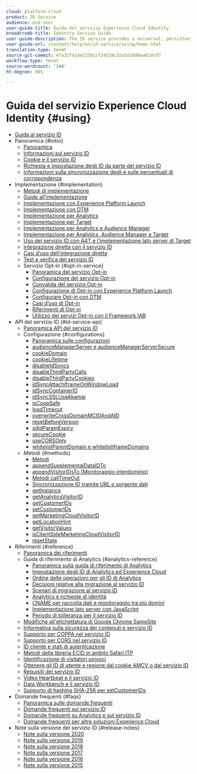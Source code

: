 ```yaml
---
cloud: platform-cloud
product: ID Service
audience: end-user
user-guide-title: Guida del servizio Experience Cloud Identity
breadcrumb-title: Identity Service Guide
user-guide-description: The ID service provides a universal, persistent ID that identifies your visitors across all the solutions in the Experience Cloud. It can replace ID generation code for services such as Analytics, Audience Manager, Target, and other Experience Cloud solutions or features.
user-guide-url: /content/help/en/id-service/using/home.html
translation-type: tm+mt
source-git-commit: 47a32f41de23391cf24529c32a5d1098aa010c07
workflow-type: tm+mt
source-wordcount: '344'
ht-degree: 98%

---
```



# Guida del servizio Experience Cloud Identity {#using}

+ [Guida al servizio ID](home.md)
+ Panoramica {#intro}
   + [Panoramica](introduction/overview.md)
   + [Informazioni sul servizio ID](introduction/about-id-service.md)
   + [Cookie e il servizio ID](introduction/cookies.md)
   + [Richiesta e impostazione degli ID da parte del servizio ID](introduction/id-request.md)
   + [Informazioni sulla sincronizzazione degli e sulle percentuali di corrispondenza](introduction/match-rates.md)
+ Implementazione {#implementation}
   + [Metodi di implementazione](implementation-guides/implementation-methods.md)
   + [Guide all’implementazione](implementation-guides/implementation-guides.md)
   + [Implementazione con Experience Platform Launch](implementation-guides/ecid-implement-with-launch.md)
   + [Implementazione con DTM](implementation-guides/standard.md)
   + [Implementazione per Analytics](implementation-guides/setup-analytics.md)
   + [Implementazione per Target](implementation-guides/setup-target.md)
   + [Implementazione per Analytics e Audience Manager](implementation-guides/setup-aam-analytics.md)
   + [Implementazione per Analytics, Audience Manager e Target](implementation-guides/setup-aam-analytics-target.md)
   + [Uso del servizio ID con A4T e l’implementazione lato server di Target](implementation-guides/ecid-a4t-target.md)
   + [Integrazione diretta con il servizio ID](implementation-guides/direct-integration.md)
   + [Casi d’uso dell&#39;integrazione diretta](implementation-guides/direct-integration-examples.md)
   + [Test e verifica del servizio ID](implementation-guides/test-verify.md)
   + Servizio Opt-in {#opt-in-service}
      + [Panoramica del servizio Opt-in](implementation-guides/opt-in-service/optin-overview.md)
      + [Configurazione del servizio Opt-in](implementation-guides/opt-in-service/getting-started.md)
      + [Convalida del servizio Opt-in](implementation-guides/opt-in-service/testing-optin-and-iab-plugin.md)
      + [Configurazione di Opt-in con Experience Platform Launch](implementation-guides/opt-in-service/launch.md)
      + [Configurare Opt-in con DTM](implementation-guides/opt-in-service/optin-dtm.md)
      + [Casi d’uso di Opt-in](implementation-guides/opt-in-service/use-cases.md)
      + [Riferimenti di Opt-in](implementation-guides/opt-in-service/api.md)
      + [Utilizzo dei servizi Opt-in con il Framework IAB](implementation-guides/opt-in-service/iab.md)
+ API del servizio ID {#id-service-api}
   + [Panoramica API del servizio ID](library/library.md)
   + Configurazione {#configurations}
      + [Panoramica sulle configurazioni](library/function-vars/function-vars.md)
      + [audienceManagerServer e audienceManagerServerSecure](library/function-vars/subdomain-config.md)
      + [cookieDomain](library/function-vars/cookiedomain.md)
      + [cookieLifetime](library/function-vars/cookielifetime.md)
      + [disableIdSyncs](library/function-vars/disableidsync.md)
      + [disableThirdPartyCalls](library/function-vars/disablethirdpartycalls.md)
      + [disableThirdPartyCookies](library/function-vars/disable-cookies.md)
      + [idSyncAttachIframeOnWindowLoad](library/function-vars/idsyncattachiframeonwindowload.md)
      + [idSyncContainerID](library/function-vars/idsyncontainerid.md)
      + [idSyncSSLUseAkamai](library/function-vars/idsyncssluseakamai.md)
      + [isCoopSafe](library/function-vars/coopsafe.md)
      + [loadTimeout](library/function-vars/loadtimeout.md)
      + [overwriteCrossDomainMCIDAndAID](library/function-vars/overwrite-visitor-id.md)
      + [resetBeforeVersion](library/function-vars/resetbeforeversion.md)
      + [sdidParamExpiry](library/function-vars/sdidparamexpiry.md)
      + [secureCookie](library/function-vars/securecookie.md)
      + [useCORSOnly](library/function-vars/use-cors-only.md)
      + [whitelistParentDomain e whitelistIframeDomains](library/function-vars/whitelistdomain.md)
   + Metodi {#methods}
      + [Metodi](library/get-set/get-set.md)
      + [appendSupplementalDataIDTo](library/get-set/appendsupplementaldataidto.md)
      + [appendVisitorIDsTo (Monitoraggio interdominio)](library/get-set/appendvisitorid.md)
      + [Metodi callTimeOut](library/get-set/timeout-functions.md)
      + [Sincronizzazione ID tramite URL o sorgente dati](library/get-set/idsync.md)
      + [getInstance](library/get-set/getinstance.md)
      + [getAnalyticsVisitorID](library/get-set/getanalyticsvisitorid.md)
      + [getCustomerIDs](library/get-set/getcustomerids.md)
      + [setCustomerIDs](library/get-set/setcustomerids.md)
      + [getMarketingCloudVisitorID](library/get-set/getmcvid.md)
      + [getLocationHint](library/get-set/getlocationhint.md)
      + [getVisitorValues](library/get-set/getvisitorvalues.md)
      + [isClientSideMarketingCloudVisitorID](library/get-set/client-side-id.md)
      + [resetState](library/get-set/resetstate.md)
+ Riferimenti {#reference}
   + [Panoramica dei riferimenti](reference/reference.md)
   + Guida di riferimento di Analytics {#analytics-reference}
      + [Panoramica sulla guida di riferimento di Analytics](reference/analytics-reference/analytics-reference.md)
      + [Impostazione degli ID di Analytics ed Experience Cloud](reference/analytics-reference/analytics-ids.md)
      + [Ordine delle operazioni per gli ID di Analytics](reference/analytics-reference/analytics-order-of-operations.md)
      + [Decisioni relative alla migrazione al servizio ID](reference/analytics-reference/migration-decisions.md)
      + [Scenari di migrazione al servizio ID](reference/analytics-reference/migration-scenarios.md)
      + [Analytics e richieste di identità](reference/analytics-reference/legacy-analytics.md)
      + [CNAME per raccolta dati e monitoraggio tra più domini](reference/analytics-reference/cname.md)
      + [Implementazione lato server con JavaScript](reference/analytics-reference/server-side.md)
      + [Periodo di tolleranza per il servizio ID](reference/analytics-reference/grace-period.md)
   + [Modifiche all&#39;etichettatura di Google Chrome SameSite](reference/chrome-samesite-labelling.md)
   + [Informativa sulla sicurezza dei contenuti e servizio ID](reference/csp.md)
   + [Supporto per COPPA nel servizio ID](reference/coppa.md)
   + [Supporto per CORS nel servizio ID](reference/cors.md)
   + [ID cliente e stati di autenticazione](reference/authenticated-state.md)
   + [Metodi della libreria ECID in ambito Safari ITP](reference/ecid-library-methods.md)
   + [Identificazione di visitatori univoci](reference/unique-vis-method.md)
   + [Ottenere gli ID di utente e regione dal cookie AMCV o dal servizio ID](reference/regions.md)
   + [Requisiti del servizio ID](reference/requirements.md)
   + [Video Heartbeat e il servizio ID](reference/heartbeat.md)
   + [Data Workbench e il servizio ID](reference/dwb.md)
   + [Supporto di hashing SHA-256 per setCustomerIDs](reference/hashing-support.md)
+ Domande frequenti {#faqs}
   + [Panoramica sulle domande frequenti](faq-intro/faq-intro.md)
   + [Domande frequenti sul servizio ID](faq-intro/faq.md)
   + [Domande frequenti su Analytics e sul servizio ID](faq-intro/analytics-faq.md)
   + [Domande frequenti per altre soluzioni Experience Cloud](faq-intro/other-faq.md)
+ Note sulla versione del servizio ID {#release-notes}
   + [Note sulla versione 2020](release-notes/release-notes.md)
   + [Note sulla versione 2019](release-notes/notes-2019.md)
   + [Note sulla versione 2018](release-notes/notes-2018.md)
   + [Note sulla versione 2017](release-notes/notes-2017.md)
   + [Note sulla versione 2016](release-notes/notes-2016.md)
   + [Note sulla versione 2015](release-notes/notes-2015.md)
